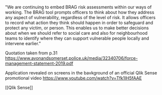 "We are continuing to embed BRAG risk assessments within our ways of working. The BRAG tool prompts officers to think about how they address any aspect of vulnerability, regardless of the level of risk. It allows officers to record what action they think should happen in order to safeguard and protect any victim, or person. This enables us to make better decisions about when we should refer to social care and also for neighbourhood teams to identify where they can support vulnerable people locally and intervene earlier." 

Quotation taken from p.31 https://www.avonandsomerset.police.uk/media/32340706/force-management-statement-2019.pdf

Application revealed on screens in the bavkground of an official Qlik Sense promotional video https://www.youtube.com/watch?v=Tfk1IH5fAAE 

[[Qlik Sense]]
